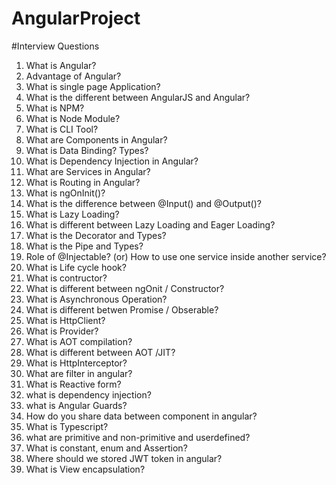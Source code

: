 # AngularProject
#Interview Questions
1. What is Angular?
2. Advantage of Angular?
3. What is single page Application?
4. What is the  different between AngularJS and Angular?
5. What is NPM?
6. What is Node Module?
7. What is CLI Tool?
8. What are Components in Angular?
9. What is Data Binding? Types?
10. What is Dependency Injection in Angular?
11. What are Services in Angular?
12. What is Routing in Angular?
13. What is ngOnInit()?
14. What is the difference between @Input() and @Output()?
15. What is Lazy Loading?
16. What is different between Lazy Loading and Eager Loading?
17. What is the Decorator and Types?
18. What is the Pipe and Types?
19. Role of @Injectable? (or) How to use one service inside another service?
20. What is Life cycle hook?
21. What is contructor? 
22. What is different between ngOnit / Constructor?
23. What is Asynchronous Operation?
24. What is different betwen Promise / Obserable?
25. What is HttpClient?
26. What is Provider?
27. What is AOT compilation?
28. What is different between AOT /JIT?
29. What is HttpInterceptor?
30. What are filter in angular?
31. What is Reactive form?
32. what is dependency injection?
33. what is Angular Guards?
34. How do you share data between component in angular?
35. What is Typescript?
36. what are primitive and non-primitive and userdefined?
37. What is constant, enum and Assertion?
38. Where should we stored JWT token in angular?
39. What is View encapsulation?